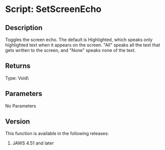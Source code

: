 # Script: SetScreenEcho

## Description

Toggles the screen echo. The default is Highlighted, which speaks only
highlighted text when it appears on the screen. \"All\" speaks all the
text that gets written to the screen, and \"None\" speaks none of the
text.

## Returns

Type: Void\

## Parameters

No Parameters

## Version

This function is available in the following releases:

1.  JAWS 4.51 and later
